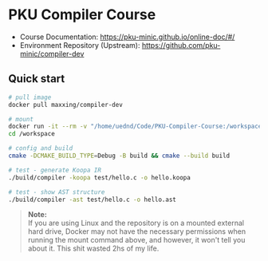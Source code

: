 # PKU Compiler Course

- Course Documentation: https://pku-minic.github.io/online-doc/#/
- Environment Repository (Upstream): https://github.com/pku-minic/compiler-dev

## Quick start

```bash
# pull image
docker pull maxxing/compiler-dev
```

```bash
# mount
docker run -it --rm -v "/home/uednd/Code/PKU-Compiler-Course:/workspace" maxxing/compiler-dev bash
cd /workspace
```

```bash
# config and build
cmake -DCMAKE_BUILD_TYPE=Debug -B build && cmake --build build
```

```bash
# test - generate Koopa IR
./build/compiler -koopa test/hello.c -o hello.koopa
```

```bash
# test - show AST structure
./build/compiler -ast test/hello.c -o hello.ast
```

> **Note:**  
> If you are using Linux and the repository is on a mounted external hard drive, Docker may not have the necessary permissions when running the mount command above, and however, it won't tell you about it. This shit wasted 2hs of my life.